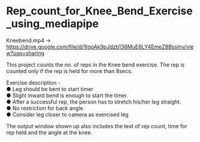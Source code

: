 # Rep_count_for_Knee_Bend_Exercise_using_mediapipe


Kneebend.mp4 -> https://drive.google.com/file/d/1tgoAk9pJdzb136MuE6LY4EmeZ8BssInv/view?usp=sharing

This project counts the no. of reps in the Knee bend exercise.
The rep is counted only if the rep is held for more than 8secs.

Exercise description -  
●	Leg should be bent to start timer                                                                                                                                                 
●	Slight inward bend is enough to start the timer.                                                                                                                                 
●	After a successful rep, the person has to stretch his/her leg straight.                                                                                                           
●	No restriction for back angle                                                                                                                                                     
●	Consider leg closer to camera as exercised leg                                                                                                                                   

The output window shown up also includes the text of rep count, time for rep held and the angle at the knee.
